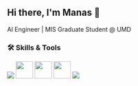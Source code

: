 ## Hi there, I'm Manas 👋
AI Engineer | MIS Graduate Student @ UMD

### 🛠️ Skills & Tools

<p align="left">
  <img src="https://skillicons.dev/icons?i=python,r,cpp,c,mongodb,mysql,sqlite,fastapi,flask,elasticsearch,pytorch,tensorflow,opencv"/>
  <img height="40" src="https://cdn.simpleicons.org/huggingface/FFD21E"/>
  <img height="40" src="https://img.shields.io/badge/LangChain-0A0A0A?style=flat"/>
  <img height="40" src="https://img.shields.io/badge/OpenAI-412991?style=flat&logo=openai&logoColor=white"/>
  <img src="https://skillicons.dev/icons?i=vscode,linux,anaconda,docker,azure,git,github,postman"/>
  <!-- Tools & IDEs -->
  
</p>


<!--
**Manas2409/Manas2409** is a ✨ _special_ ✨ repository because its `README.md` (this file) appears on your GitHub profile.

Here are some ideas to get you started:

- 🔭 I’m currently working on ...
- 🌱 I’m currently learning ...
- 👯 I’m looking to collaborate on ...
- 🤔 I’m looking for help with ...
- 💬 Ask me about ...
- 📫 How to reach me: ...
- 😄 Pronouns: ...
- ⚡ Fun fact: ...
-->
